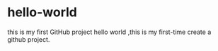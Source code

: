 # hello-world
this is my first GitHub project
hello world ,this is my first-time create a github project.
